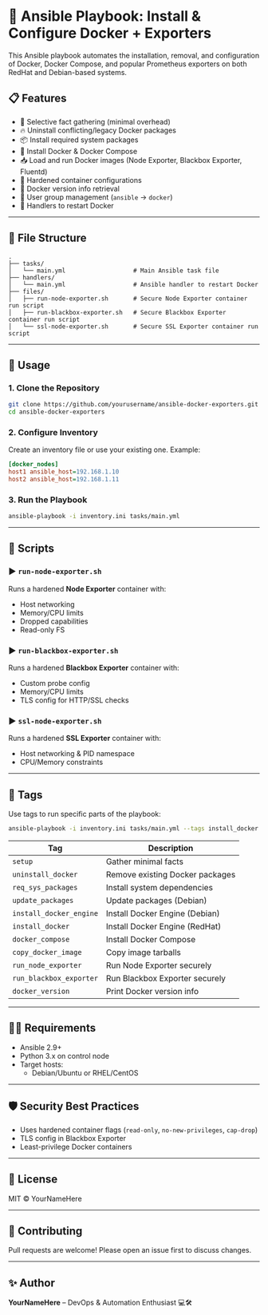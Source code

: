 # 🐳 Ansible Playbook: Install & Configure Docker + Exporters

This Ansible playbook automates the installation, removal, and configuration of Docker, Docker Compose, and popular Prometheus exporters on both RedHat and Debian-based systems.

## 📋 Features

- 🧠 Selective fact gathering (minimal overhead)
- 🔥 Uninstall conflicting/legacy Docker packages
- 📦 Install required system packages
- 🐳 Install Docker & Docker Compose
- 📥 Load and run Docker images (Node Exporter, Blackbox Exporter, Fluentd)
- 🔐 Hardened container configurations
- 🧪 Docker version info retrieval
- 👥 User group management (`ansible` → `docker`)
- 🚀 Handlers to restart Docker

---

## 📂 File Structure

```text
.
├── tasks/
│   └── main.yml                   # Main Ansible task file
├── handlers/
│   └── main.yml                   # Ansible handler to restart Docker
├── files/
│   ├── run-node-exporter.sh       # Secure Node Exporter container run script
│   ├── run-blackbox-exporter.sh   # Secure Blackbox Exporter container run script
│   └── ssl-node-exporter.sh       # Secure SSL Exporter container run script
```

---

## 🚀 Usage

### 1. Clone the Repository

```bash
git clone https://github.com/yourusername/ansible-docker-exporters.git
cd ansible-docker-exporters
```

### 2. Configure Inventory

Create an inventory file or use your existing one. Example:

```ini
[docker_nodes]
host1 ansible_host=192.168.1.10
host2 ansible_host=192.168.1.11
```

### 3. Run the Playbook

```bash
ansible-playbook -i inventory.ini tasks/main.yml
```

---

## 🐚 Scripts

### ▶️ `run-node-exporter.sh`

Runs a hardened **Node Exporter** container with:

- Host networking
- Memory/CPU limits
- Dropped capabilities
- Read-only FS

### ▶️ `run-blackbox-exporter.sh`

Runs a hardened **Blackbox Exporter** container with:

- Custom probe config
- Memory/CPU limits
- TLS config for HTTP/SSL checks

### ▶️ `ssl-node-exporter.sh`

Runs a hardened **SSL Exporter** container with:

- Host networking & PID namespace
- CPU/Memory constraints

---

## 📎 Tags

Use tags to run specific parts of the playbook:

```bash
ansible-playbook -i inventory.ini tasks/main.yml --tags install_docker
```

| Tag | Description |
|-----|-------------|
| `setup` | Gather minimal facts |
| `uninstall_docker` | Remove existing Docker packages |
| `req_sys_packages` | Install system dependencies |
| `update_packages` | Update packages (Debian) |
| `install_docker_engine` | Install Docker Engine (Debian) |
| `install_docker` | Install Docker Engine (RedHat) |
| `docker_compose` | Install Docker Compose |
| `copy_docker_image` | Copy image tarballs |
| `run_node_exporter` | Run Node Exporter securely |
| `run_blackbox_exporter` | Run Blackbox Exporter securely |
| `docker_version` | Print Docker version info |

---

## 👨‍🔧 Requirements

- Ansible 2.9+
- Python 3.x on control node
- Target hosts:
  - Debian/Ubuntu or RHEL/CentOS

---

## 🛡️ Security Best Practices

- Uses hardened container flags (`read-only`, `no-new-privileges`, `cap-drop`)
- TLS config in Blackbox Exporter
- Least-privilege Docker containers

---

## 📜 License

MIT © YourNameHere

---

## 🙌 Contributing

Pull requests are welcome! Please open an issue first to discuss changes.

---

## ✨ Author

**YourNameHere** – DevOps & Automation Enthusiast 💻🛠️
